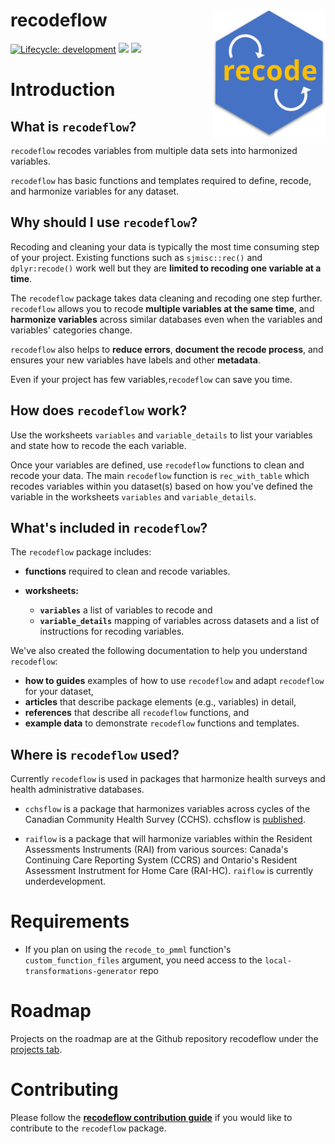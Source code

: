 # recodeflow <img src="man/figures/logo.svg" align="right" width="180"/>

<!-- badges: start -->

[![Lifecycle:
development](https://img.shields.io/badge/lifecycle-stable-green.svg)](https://lifecycle.r-lib.org/articles/stages.html#stable-1)
[![](https://img.shields.io/cran/v/recodeflow?color=green)](https://CRAN.R-project.org/package=recodeflow)
[![](https://cranlogs.r-pkg.org/badges/recodeflow)](https://cran.r-project.org/package=recodeflow)
<!-- badges: end -->

<!-- 
![](https://img.shields.io/github/v/release/big-life-lab/recodeflow?color=green&label=GitHub)
[![License: MIT](https://img.shields.io/badge/License-MIT-yellow.svg)](https://opensource.org/licenses/MIT)
-->


# Introduction

## What is `recodeflow`?

`recodeflow` recodes variables from multiple data sets into harmonized variables.

`recodeflow` has basic functions and templates required to define, recode, and harmonize variables for any dataset.

## Why should I use `recodeflow`?

Recoding and cleaning your data is typically the most time consuming step of your project. Existing functions such as `sjmisc::rec()` and `dplyr:recode()` work well but they are **limited to recoding one variable at a time**. 

The `recodeflow` package takes data cleaning and recoding one step further. `recodeflow` allows you to  recode **multiple variables at the same time**, and **harmonize variables** across similar databases even when the variables and variables' categories change.

`recodeflow` also helps to **reduce errors**, **document the recode process**, and ensures your new variables have labels and other **metadata**.

Even if your project has few variables,`recodeflow` can save you time.


## How does `recodeflow` work?

Use the worksheets `variables` and `variable_details` to list your variables and state how to recode the each variable.

Once your variables are defined, use `recodeflow` functions to clean and recode your data. The main `recodeflow` function is `rec_with_table` which recodes variables within you dataset(s) based on how you've defined the variable in the worksheets `variables` and `variable_details`.


## What's included in `recodeflow`?

The `recodeflow` package includes:

-   **functions** required to clean and recode variables.

-   **worksheets:**

    -   **`variables`** a list of variables to recode and
    -   **`variable_details`** mapping of variables across datasets and a list of instructions for recoding variables.

We've also created the following documentation to help you understand `recodeflow`:

-   **how to guides** examples of how to use `recodeflow` and adapt `recodeflow` for your dataset,
-   **articles** that describe package elements (e.g., variables) in detail,
-   **references** that describe all `recodeflow` functions, and
-   **example data** to demonstrate `recodeflow` functions and templates.

## Where is `recodeflow` used?

Currently `recodeflow` is used in packages that harmonize health surveys and health administrative databases.

- `cchsflow` is a package that harmonizes variables across cycles of the Canadian Community Health Survey (CCHS). cchsflow is [published](https://big-life-lab.github.io/cchsflow/index.html). 

- `raiflow` is a package that will harmonize variables within the Resident Assessments Instruments (RAI) from various sources: Canada's Continuing Care Reporting System (CCRS) and Ontario's Resident Assessment Instrutment for Home Care (RAI-HC). `raiflow` is currently underdevelopment.

# Requirements

* If you plan on using the `recode_to_pmml` function's `custom_function_files` argument, you need access to the `local-transformations-generator` repo

# Roadmap

Projects on the roadmap are at the Github repository recodeflow under the [projects tab](https://github.com/Big-Life-Lab/recodeflow/projects).

# Contributing

Please follow the [**recodeflow contribution guide**](https://big-life-lab.github.io/recodeflow/CONTRIBUTING.html) if you would like to contribute to the `recodeflow` package.
